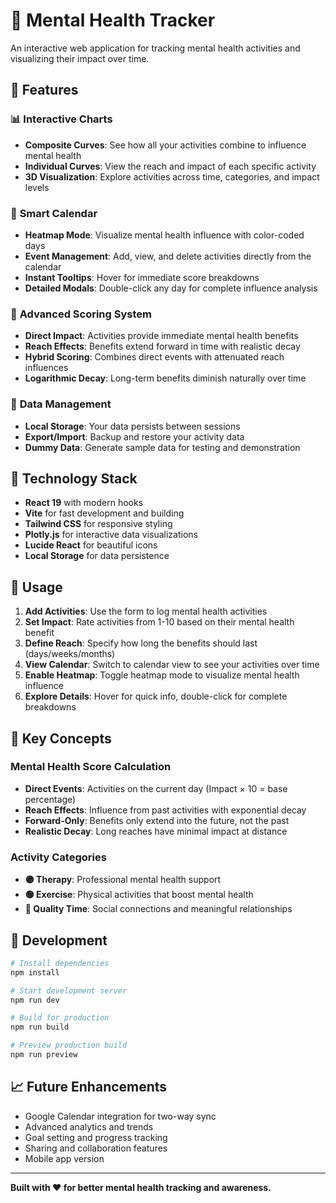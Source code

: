 # 🧠 Mental Health Tracker

An interactive web application for tracking mental health activities and visualizing their impact over time.

## 🌟 Features

### 📊 **Interactive Charts**
- **Composite Curves**: See how all your activities combine to influence mental health
- **Individual Curves**: View the reach and impact of each specific activity
- **3D Visualization**: Explore activities across time, categories, and impact levels

### 📅 **Smart Calendar**
- **Heatmap Mode**: Visualize mental health influence with color-coded days
- **Event Management**: Add, view, and delete activities directly from the calendar
- **Instant Tooltips**: Hover for immediate score breakdowns
- **Detailed Modals**: Double-click any day for complete influence analysis

### 🎯 **Advanced Scoring System**
- **Direct Impact**: Activities provide immediate mental health benefits
- **Reach Effects**: Benefits extend forward in time with realistic decay
- **Hybrid Scoring**: Combines direct events with attenuated reach influences
- **Logarithmic Decay**: Long-term benefits diminish naturally over time

### 💾 **Data Management**
- **Local Storage**: Your data persists between sessions
- **Export/Import**: Backup and restore your activity data
- **Dummy Data**: Generate sample data for testing and demonstration

## 🚀 **Technology Stack**

- **React 19** with modern hooks
- **Vite** for fast development and building
- **Tailwind CSS** for responsive styling
- **Plotly.js** for interactive data visualizations
- **Lucide React** for beautiful icons
- **Local Storage** for data persistence

## 📱 **Usage**

1. **Add Activities**: Use the form to log mental health activities
2. **Set Impact**: Rate activities from 1-10 based on their mental health benefit
3. **Define Reach**: Specify how long the benefits should last (days/weeks/months)
4. **View Calendar**: Switch to calendar view to see your activities over time
5. **Enable Heatmap**: Toggle heatmap mode to visualize mental health influence
6. **Explore Details**: Hover for quick info, double-click for complete breakdowns

## 🎨 **Key Concepts**

### **Mental Health Score Calculation**
- **Direct Events**: Activities on the current day (Impact × 10 = base percentage)
- **Reach Effects**: Influence from past activities with exponential decay
- **Forward-Only**: Benefits only extend into the future, not the past
- **Realistic Decay**: Long reaches have minimal impact at distance

### **Activity Categories**
- **🟣 Therapy**: Professional mental health support
- **🟢 Exercise**: Physical activities that boost mental health  
- **🔵 Quality Time**: Social connections and meaningful relationships

## 🔧 **Development**

```bash
# Install dependencies
npm install

# Start development server
npm run dev

# Build for production
npm run build

# Preview production build
npm run preview
```

## 📈 **Future Enhancements**

- Google Calendar integration for two-way sync
- Advanced analytics and trends
- Goal setting and progress tracking
- Sharing and collaboration features
- Mobile app version

---

**Built with ❤️ for better mental health tracking and awareness.**